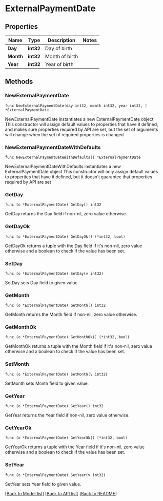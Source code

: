 # ExternalPaymentDate

## Properties

Name | Type | Description | Notes
------------ | ------------- | ------------- | -------------
**Day** | **int32** | Day of birth | 
**Month** | **int32** | Month of birth | 
**Year** | **int32** | Year of birth | 

## Methods

### NewExternalPaymentDate

`func NewExternalPaymentDate(day int32, month int32, year int32, ) *ExternalPaymentDate`

NewExternalPaymentDate instantiates a new ExternalPaymentDate object
This constructor will assign default values to properties that have it defined,
and makes sure properties required by API are set, but the set of arguments
will change when the set of required properties is changed

### NewExternalPaymentDateWithDefaults

`func NewExternalPaymentDateWithDefaults() *ExternalPaymentDate`

NewExternalPaymentDateWithDefaults instantiates a new ExternalPaymentDate object
This constructor will only assign default values to properties that have it defined,
but it doesn't guarantee that properties required by API are set

### GetDay

`func (o *ExternalPaymentDate) GetDay() int32`

GetDay returns the Day field if non-nil, zero value otherwise.

### GetDayOk

`func (o *ExternalPaymentDate) GetDayOk() (*int32, bool)`

GetDayOk returns a tuple with the Day field if it's non-nil, zero value otherwise
and a boolean to check if the value has been set.

### SetDay

`func (o *ExternalPaymentDate) SetDay(v int32)`

SetDay sets Day field to given value.


### GetMonth

`func (o *ExternalPaymentDate) GetMonth() int32`

GetMonth returns the Month field if non-nil, zero value otherwise.

### GetMonthOk

`func (o *ExternalPaymentDate) GetMonthOk() (*int32, bool)`

GetMonthOk returns a tuple with the Month field if it's non-nil, zero value otherwise
and a boolean to check if the value has been set.

### SetMonth

`func (o *ExternalPaymentDate) SetMonth(v int32)`

SetMonth sets Month field to given value.


### GetYear

`func (o *ExternalPaymentDate) GetYear() int32`

GetYear returns the Year field if non-nil, zero value otherwise.

### GetYearOk

`func (o *ExternalPaymentDate) GetYearOk() (*int32, bool)`

GetYearOk returns a tuple with the Year field if it's non-nil, zero value otherwise
and a boolean to check if the value has been set.

### SetYear

`func (o *ExternalPaymentDate) SetYear(v int32)`

SetYear sets Year field to given value.



[[Back to Model list]](../README.md#documentation-for-models) [[Back to API list]](../README.md#documentation-for-api-endpoints) [[Back to README]](../README.md)


